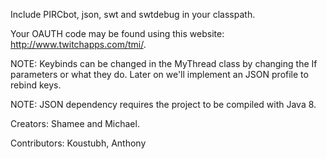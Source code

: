 Include PIRCbot, json, swt and swtdebug in your classpath.

Your OAUTH code may be found using this website: http://www.twitchapps.com/tmi/.
 
NOTE: Keybinds can be changed in the MyThread class by changing the If parameters or what they do. Later on we'll implement an JSON profile to rebind keys.

NOTE: JSON dependency requires the project to be compiled with Java 8.

Creators: Shamee and Michael.

Contributors: Koustubh, Anthony
